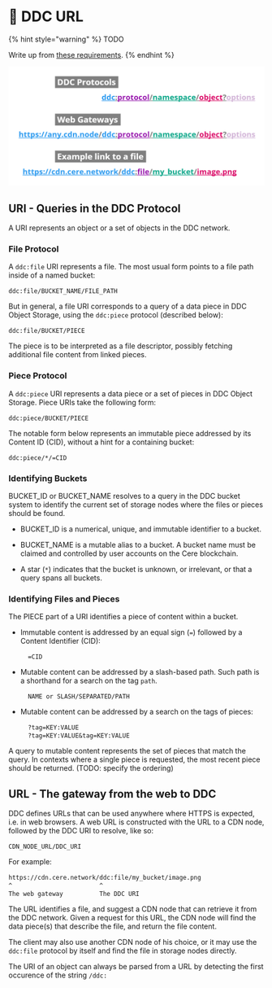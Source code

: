 # 🔗 DDC URL

{% hint style="warning" %}
TODO

Write up from [these requirements](https://www.notion.so/cere/Architecture-of-DDC-software-2d6824916b394fa0bc20ff176525d0fc#c8397cdafc4d4f5a9ddd1072a87c189e).
{% endhint %}


![Structure of DDC URLs](<../../.gitbook/assets/DDC URL.png>)


## URI - Queries in the DDC Protocol

A URI represents an object or a set of objects in the DDC network.


### File Protocol

A `ddc:file` URI represents a file. The most usual form points to a file path inside of a named
bucket:

    ddc:file/BUCKET_NAME/FILE_PATH

But in general, a file URI corresponds to a query of a data piece in DDC Object Storage, using the
`ddc:piece` protocol (described below):

    ddc:file/BUCKET/PIECE

The piece is to be interpreted as a file descriptor, possibly fetching additional
file content from linked pieces.


### Piece Protocol

A `ddc:piece` URI represents a data piece or a set of pieces in DDC Object Storage. Piece URIs take
the following form:

    ddc:piece/BUCKET/PIECE

The notable form below represents an immutable piece addressed by its Content ID (CID), without a
hint for a containing bucket:

    ddc:piece/*/=CID


### Identifying Buckets

BUCKET_ID or BUCKET_NAME resolves to a query in the DDC bucket system to identify the current set
of storage nodes where the files or pieces should be found.

* BUCKET_ID is a numerical, unique, and immutable identifier to a bucket.

* BUCKET_NAME is a mutable alias to a bucket. A bucket name must be claimed and controlled by user
  accounts on the Cere blockchain.

* A star (`*`) indicates that the bucket is unknown, or irrelevant, or that a query spans all
  buckets.


### Identifying Files and Pieces

The PIECE part of a URI identifies a piece of content within a bucket.

* Immutable content is addressed by an equal sign (`=`) followed by a Content Identifier (CID):

        =CID

* Mutable content can be addressed by a slash-based path. Such path is a shorthand for a search on
  the tag `path`.

        NAME or SLASH/SEPARATED/PATH

* Mutable content can be addressed by a search on the tags of pieces:

        ?tag=KEY:VALUE
        ?tag=KEY:VALUE&tag=KEY:VALUE

A query to mutable content represents the set of pieces that match the query. In contexts where a
single piece is requested, the most recent piece should be returned. (TODO: specify the ordering)


## URL - The gateway from the web to DDC

DDC defines URLs that can be used anywhere where HTTPS is expected, i.e. in web browsers. A web URL is constructed with the URL to a CDN node, followed by the DDC URI to resolve, like so:

    CDN_NODE_URL/DDC_URI

For example:

    https://cdn.cere.network/ddc:file/my_bucket/image.png
    ^                        ^
    The web gateway          The DDC URI

The URL identifies a file, and suggest a CDN node that can retrieve it from the DDC network. Given
a request for this URL, the CDN node will find the data piece(s) that describe the file, and return
the file content.

The client may also use another CDN node of his choice, or it may use the `ddc:file` protocol by itself and
find the file in storage nodes directly.

The URI of an object can always be parsed from a URL by detecting the first occurence of the string `/ddc:`
